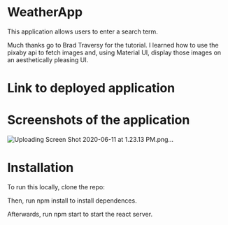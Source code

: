 # WeatherApp

This application allows users to enter a search term.

Much thanks go to Brad Traversy for the tutorial. I learned how to use the pixaby api to fetch images and, using Material UI, display those images on an aesthetically pleasing UI.

# Link to deployed application

# Screenshots of the application

![Uploading Screen Shot 2020-06-11 at 1.23.13 PM.png…]()

# Installation

To run this locally, clone the repo:

Then, run npm install to install dependences.

Afterwards, run npm start to start the react server.
